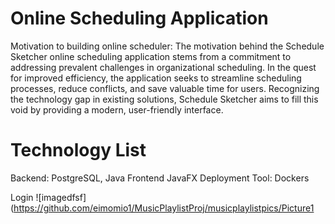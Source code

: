 # Online Scheduling Application
Motivation to building online scheduler:
The motivation behind the Schedule Sketcher online scheduling application stems from a commitment to addressing prevalent challenges in organizational scheduling. In the quest for improved efficiency, the application seeks to streamline scheduling processes, reduce conflicts, and save valuable time for users. Recognizing the technology gap in existing solutions, Schedule Sketcher aims to fill this void by providing a modern, user-friendly interface. 


# Technology List
Backend: PostgreSQL, Java  Frontend JavaFX Deployment Tool: Dockers

Login
![imagedfsf](https://github.com/eimomio1/MusicPlaylistProj/musicplaylistpics/Picture1

